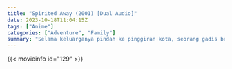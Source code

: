 ```yaml
---
title: "Spirited Away (2001) [Dual Audio]"
date: 2023-10-18T11:04:15Z
tags: ["Anime"]
categories: ["Adventure", "Family"]
summary: "Selama keluarganya pindah ke pinggiran kota, seorang gadis berusia 10 tahun yang cemberut mengembara ke dunia yang diperintah oleh para dewa, penyihir, dan roh, sebuah dunia di mana manusia diubah menjadi binatang buas."
---
```



  <mux-player stream-type="on-demand"
  src="https://kp3d-my.sharepoint.com/personal/ryoo_kp3d_onmicrosoft_com/_layouts/15/download.aspx?share=EQVCf3caKntFvdV1fJjtRGMBrCDQxdW6HkGyOq93K0FeYw" prefer-playback="mse" controls>
 
  </mux-player>
  

{{< movieinfo id="129" >}}

  <script src="https://cdn.jsdelivr.net/npm/@mux/mux-player"></script>
  
   <script type="application/ld+json">
 {
  "@context": "https://schema.org/",
  "@type": "VideoObject",
  "name": "Spirited Away",
  "contentUrl": "https://stream.mux.com/OAKguIIRq02N3YBDWroCYJyPK5vyXKDqdnXQYV8KRqU4.m3u8",
  "thumbnailUrl": "https://www.themoviedb.org/t/p/original/sRDfWh1x7qVi9R6Y86XVCQzSjVH.jpg?width=314&fit_mode=preserve&time=25",
  "uploadDate": "2023-10-18T11:04:15Z",
}

</script>